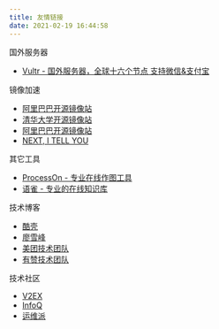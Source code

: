 ```yaml
---
title: 友情链接
date: 2021-02-19 16:44:58
---
```


国外服务器
- [Vultr - 国外服务器，全球十六个节点 支持微信&支付宝](https://www.vultr.com/?ref=7126586) 

镜像加速
- [阿里巴巴开源镜像站](https://developer.aliyun.com/mirror/)
- [清华大学开源镜像站](https://mirrors.tuna.tsinghua.edu.cn/)
- [阿里巴巴开源镜像站](https://developer.aliyun.com/mirror/)
- [NEXT, I TELL YOU](https://next.itellyou.cn/)

其它工具
- [ProcessOn - 专业在线作图工具](https://www.processon.com/i/537878080cf2d97018578179)
- [语雀 - 专业的在线知识库](https://www.yuque.com/register?invite_token=e2bca435be90d03fdf585822e2d0e63fda509df6861aa992deb7a342acbf552c)

技术博客
- [酷壳](https://coolshell.cn/)
- [廖雪峰](https://www.liaoxuefeng.com/)
- [美团技术团队](https://tech.meituan.com/)
- [有赞技术团队](https://tech.youzan.com/)

技术社区
- [V2EX](https://www.v2ex.com/?r=opsarno)
- [InfoQ](https://www.infoq.cn/)
- [运维派](http://www.yunweipai.com/)
